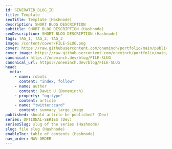 ```yaml
---
id: GENERATED_BLOG_ID
title: Template
seoTitle: Template (Hashnode)
description: SHORT BLOG DESCRIPTION
subtitle: SHORT BLOG DESCRIPTION (Hashnode)
seoDescription: SHORT BLOG DESCRIPTION (Hashnode)
tags: TAG_1, TAG_2, TAG_3
image: /content/cover/FILE-SLUG.png
cover: https://raw.githubusercontent.com/oneminch/portfolio/main/public/content/cover/FILE-SLUG.png
cover_image: https://raw.githubusercontent.com/oneminch/portfolio/main/public/content/cover/FILE-SLUG.png
canonical: https://oneminch.dev/blog/FILE-SLUG
canonical_url: https://oneminch.dev/blog/FILE-SLUG
head:
  meta:
    - name: robots
      content: "index, follow"
    - name: author
      content: Dawit U (@oneminch)
    - property: "og:type"
      content: article
    - name: "twitter:card"
      content: summary_large_image
published: should article be published? (Dev)
series: OPTIONAL-SERIES (Dev)
seriesSlug: slug of the series (Hashnode)
slug: file slug (Hashnode)
enableToc: table of contents (Hashnode)
nav_order: NAV-ORDER
---
```

